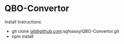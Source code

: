 QBO-Convertor
=============

Install Instructions
- git clone git@github.com:sghiassy/QBO-Convertor.git
- npm install
